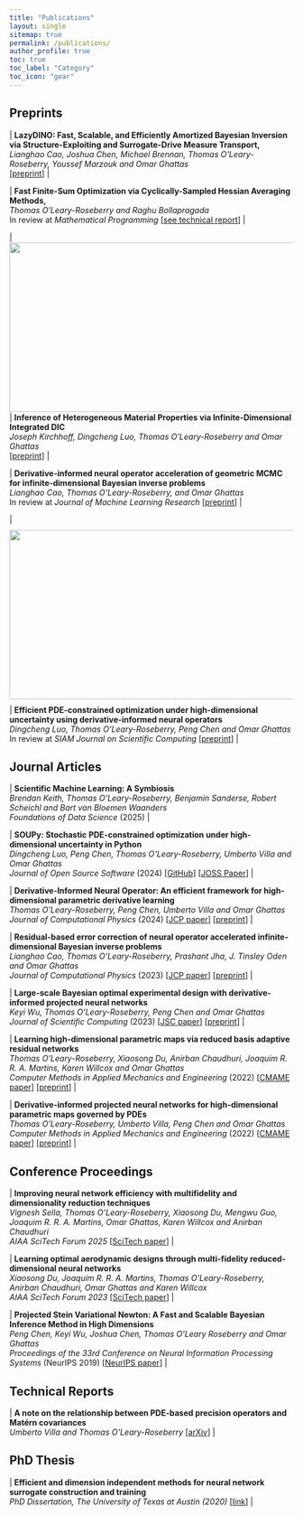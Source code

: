 ```yaml
---
title: "Publications"
layout: single
sitemap: true
permalink: /publications/
author_profile: true
toc: true
toc_label: "Category"
toc_icon: "gear"
---
```


<!-- Please see my [Google Scholar](https://scholar.google.com/citations?user=tEvw5mgAAAAJ&hl=en) for the most up to date information. -->

## Preprints

| **LazyDINO: Fast, Scalable, and Efficiently Amortized Bayesian Inversion via Structure-Exploiting and Surrogate-Drive Measure Transport,** <br> _Lianghao Cao, Joshua Chen, Michael Brennan, Thomas O'Leary-Roseberry, Youssef Marzouk and Omar Ghattas_ <br> [[preprint](https://arxiv.org/abs/2411.12726)] |

| **Fast Finite-Sum Optimization via Cyclically-Sampled Hessian Averaging Methods,** <br> _Thomas O'Leary-Roseberry and Raghu Bollapragada_ <br>  In review at *Mathematical Programming* [[see technical report](https://www.arxiv.org/abs/2408.07268)] |


| <img src="/assets/images/longhorn_compression.gif" width="800" height="300" alt="" align="center" style="margin-bottom:1px;margin-top:1px;margin-left:auto;margin-right:auto;padding-left:auto;padding-right:auto;" /> | **Inference of Heterogeneous Material Properties via Infinite-Dimensional Integrated DIC** <br> _Joseph Kirchhoff, Dingcheng Luo, Thomas O'Leary-Roseberry and Omar Ghattas_ <br>  [[preprint](https://arxiv.org/abs/2408.10217)] |

| **Derivative-informed neural operator acceleration of geometric MCMC for infinite-dimensional Bayesian inverse problems** <br> _Lianghao Cao, Thomas O'Leary-Roseberry, and Omar Ghattas_ <br> In review at *Journal of Machine Learning Research* [[preprint](https://arxiv.org/abs/2403.08220)] |

| <img src="/assets/images/v_controlled_2.png" width="800" height="300" alt="" align="center" style="margin-bottom:10px;margin-top:10px;margin-left:auto;margin-right:auto;padding-left:auto;padding-right:auto;" /> | **Efficient PDE-constrained optimization under high-dimensional uncertainty using derivative-informed neural operators** <br> _Dingcheng Luo, Thomas O'Leary-Roseberry, Peng Chen and Omar Ghattas_ <br> In review at *SIAM Journal on Scientific Computing* [[preprint](https://arxiv.org/abs/2305.20053)] |



## Journal Articles

| **Scientific Machine Learning: A Symbiosis** <br> _Brendan Keith, Thomas O'Leary-Roseberry, Benjamin Sanderse, Robert Scheichl and Bart van Bloemen Waanders_ <br> *Foundations of Data Science* (2025) |


| **SOUPy: Stochastic PDE-constrained optimization under high-dimensional uncertainty in Python** <br> _Dingcheng Luo, Peng Chen, Thomas O'Leary-Roseberry, Umberto Villa and Omar Ghattas_ <br> *Journal of Open Source Software* (2024) [[GitHub](https://github.com/hippylib/soupy)] [[JOSS Paper](https://joss.theoj.org/papers/10.21105/joss.06101)] |



| **Derivative-Informed Neural Operator: An efficient framework for high-dimensional parametric derivative learning** <br> _Thomas O'Leary-Roseberry, Peng Chen, Umberto Villa and Omar Ghattas_ <br> *Journal of Computational Physics* (2024) [[JCP paper](https://www.sciencedirect.com/science/article/pii/S0021999123006502)] [[preprint](https://arxiv.org/abs/2206.10745)] |

<!-- | <img src="/assets/images/residualNO.png" width="300" height="300" alt="" align="center" style="margin-bottom:10px;margin-top:10px;margin-left:auto;margin-right:auto;padding-left:auto;padding-right:auto;" />  -->

| **Residual-based error correction of neural operator accelerated infinite-dimensional Bayesian inverse problems** <br> _Lianghao Cao, Thomas O'Leary-Roseberry, Prashant Jha, J. Tinsley Oden and Omar Ghattas_ <br> *Journal of Computational Physics* (2023) [[JCP paper](https://www.sciencedirect.com/science/article/pii/S0021999123001997)] [[preprint](https://arxiv.org/abs/2210.03008)] |

<!-- | <img src="/assets/images/dipnet_oed.png" width="300" height="300" alt="" align="center" style="margin-bottom:10px;margin-top:10px;margin-left:auto;margin-right:auto;padding-left:auto;padding-right:auto;" />  -->

| **Large-scale Bayesian optimal experimental design with derivative-informed projected neural networks** <br> _Keyi Wu, Thomas O'Leary-Roseberry, Peng Chen and Omar Ghattas_ <br> *Journal of Scientific Computing* (2023) [[JSC paper](https://link.springer.com/article/10.1007/s10915-023-02145-1)] [[preprint](https://arxiv.org/abs/2201.07925)] |

<!-- | <img src="/assets/images/optimal_streamlines.png" width="700" height="700" alt="" align="center" style="margin-bottom:10px;margin-top:10px;margin-left:auto;margin-right:auto;padding-left:auto;padding-right:auto;" />  -->

| **Learning high-dimensional parametric maps via reduced basis adaptive residual networks** <br> _Thomas O'Leary-Roseberry, Xiaosong Du, Anirban Chaudhuri, Joaquim R. R. A. Martins, Karen Willcox and Omar Ghattas_ <br> *Computer Methods in Applied Mechanics and Engineering* (2022) [[CMAME paper](https://www.sciencedirect.com/science/article/pii/S0045782522006855)] [[preprint](https://arxiv.org/abs/2112.07096)] |

<!-- | <img src="/assets/images/dipnet.png" width="700" height="700" alt="" align="center" style="margin-bottom:10px;margin-top:10px;margin-left:auto;margin-right:auto;padding-left:auto;padding-right:auto;" />  -->

| **Derivative-informed projected neural networks for high-dimensional parametric maps governed by PDEs** <br> _Thomas O'Leary-Roseberry, Umberto Villa, Peng Chen and Omar Ghattas_ <br> *Computer Methods in Applied Mechanics and Engineering* (2022) [[CMAME paper](https://www.sciencedirect.com/science/article/pii/S0045782521005302)] [[preprint](https://arxiv.org/abs/2011.15110)] |




## Conference Proceedings

| **Improving neural network efficiency with multifidelity and dimensionality reduction techniques** <br> _Vignesh Sella, Thomas O'Leary-Roseberry, Xiaosong Du, Mengwu Guo, Joaquim R. R. A. Martins,  Omar Ghattas, Karen Willcox and Anirban Chaudhuri_ <br> *AIAA SciTech Forum 2025* [[SciTech paper](https://arc.aiaa.org/doi/abs/10.2514/6.2025-2807)] |

| **Learning optimal aerodynamic designs through multi-fidelity reduced-dimensional neural networks** <br> _Xiaosong Du, Joaquim R. R. A. Martins, Thomas O'Leary-Roseberry, Anirban Chaudhuri, Omar Ghattas and Karen Willcox_ <br> *AIAA SciTech Forum 2023* [[SciTech paper](https://arc.aiaa.org/doi/10.2514/6.2023-0334)] |

<!-- | <img src="/assets/images/pSVN.png" width="300" height="300" alt="" align="left" style="display:block;margin-bottom:15px;margin-top:0px;margin-left:auto;margin-right:auto;padding-left:auto;padding-right:auto;" />  -->

| **Projected Stein Variational Newton: A Fast and Scalable Bayesian Inference Method in High Dimensions** <br> _Peng Chen, Keyi Wu, Joshua Chen, Thomas O'Leary Roseberry and Omar Ghattas_ <br> *Proceedings of the 33rd Conference on Neural Information Processing Systems* (NeurIPS 2019) [[NeurIPS paper](http://papers.neurips.cc/paper/9649-projected-stein-variational-newton-a-fast-and-scalable-bayesian-inference-method-in-high-dimensions.pdf)] |

## Technical Reports

| **A note on the relationship between PDE-based precision operators and Matérn covariances** <br> _Umberto Villa and Thomas O'Leary-Roseberry_ [[arXiv](https://arxiv.org/abs/2407.00471)] |


<!-- | <img src="/assets/images/22_sample_vel.png" width="300" height="300" alt="" align="left" style="display:block;margin-bottom:10px;margin-top:10px;margin-left:auto;margin-right:auto;padding-left:auto;padding-right:auto;" />  -->

## PhD Thesis

| **Efficient and dimension independent methods for neural network surrogate construction and training** <br> _PhD Dissertation, The University of Texas at Austin (2020)_ [[link](https://repositories.lib.utexas.edu/items/53c3b97d-0961-4143-99b4-07d9a8319f19)] |

